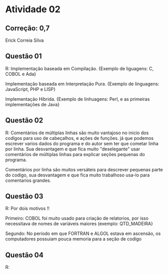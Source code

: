 # Atividade 02
## Correção: 0,7
Erick Correia Silva

## Questão 01
R: Implementação baseada em Compilação. {Exemplo de liguagens: C, COBOL e Ada}

   Implementação baseada em Interpretação Pura. {Exemplo de linguagens: JavaScript, PHP e LISP}
   
   Implementação Híbrida. {Exemplo de linhuagens: Perl, e as primeiras implementações de Java}

## Questão 02 
R: Comentários de múltiplas linhas são muito vantajoso no inicio dos codígos para uso de cabeçalhos, e ações de funções. já que podemos escrever varios dados do programa e do autor sem ter que cometar linha por linha. Sua desvantagem e que fica muito "deselegante" usar comentários de múltiplas linhas para explicar seções pequenas do programa.

Comentários por linha são muitos versáteis para descrever pequenas parte do codígo, sua desvantagem e que fica muito trabalhoso usa-lo para comentarios grandes.

## Questão 03
R: Por dois motivos !!

Primeiro: COBOL foi muito usado para criação de relatorios, por isso necessitava de nomes de variáveis maiores (exemplo: QTD_MADEIRA}

Segundo: No período em que FORTRAN e ALGOL estava em ascensão, os computadores possuiam pouca memoria para a seção de codígo 

## Questão 04
R: 
